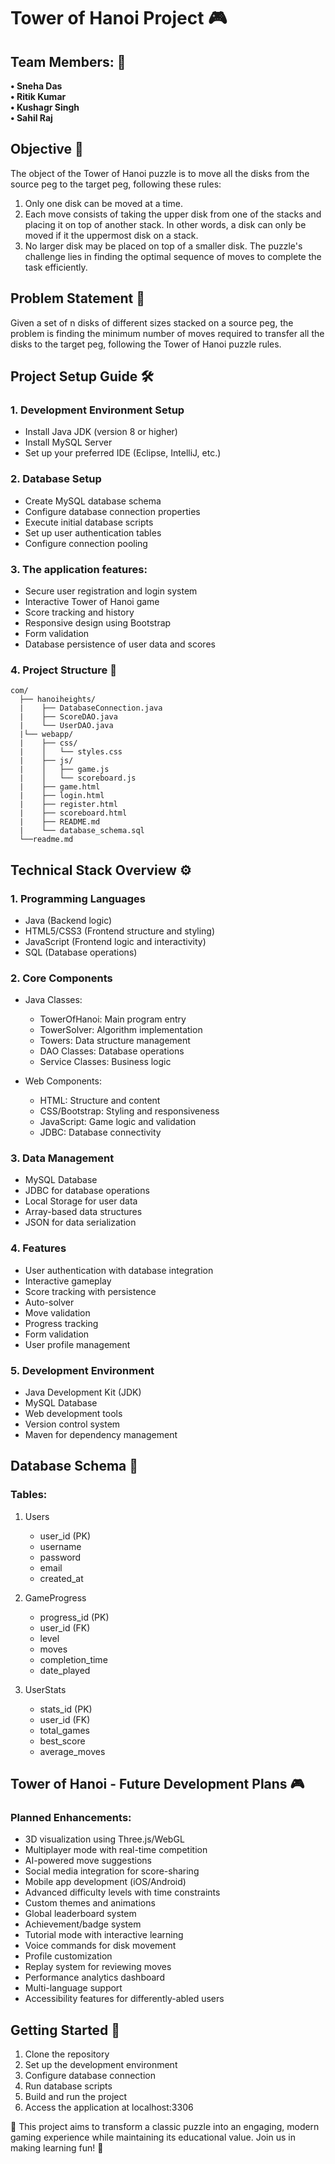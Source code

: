 # Tower of Hanoi Project 🎮

## Team Members: 🙌
**•	Sneha Das                         
•	Ritik Kumar                         
• Kushagr Singh                     
•	Sahil Raj**

## Objective 🎯
The object of the Tower of Hanoi puzzle is to move all the disks from the source peg to the target peg, following these rules:
1. Only one disk can be moved at a time.
2. Each move consists of taking the upper disk from one of the stacks and placing it on top of another stack. In other words, a disk can only be moved if it the uppermost disk on a stack.
3. No larger disk may be placed on top of a smaller disk.
   The puzzle's challenge lies in finding the optimal sequence of moves to complete the task efficiently.

## Problem Statement 🤔
Given a set of n disks of different sizes stacked on a source peg, the problem is finding the minimum number of moves required to transfer all the disks to the target peg, following the Tower of Hanoi puzzle rules.

## Project Setup Guide 🛠️
### 1. Development Environment Setup
- Install Java JDK (version 8 or higher)
- Install MySQL Server
- Set up your preferred IDE (Eclipse, IntelliJ, etc.)

### 2. Database Setup
- Create MySQL database schema
- Configure database connection properties
- Execute initial database scripts
- Set up user authentication tables
- Configure connection pooling
  
### 3. The application features:
- Secure user registration and login system
- Interactive Tower of Hanoi game
- Score tracking and history
- Responsive design using Bootstrap
- Form validation
- Database persistence of user data and scores

### 4. Project Structure 📁
```
com/
  ├── hanoiheights/
  |    ├── DatabaseConnection.java
  |    ├── ScoreDAO.java
  |    └── UserDAO.java
  |└── webapp/
  |    ├── css/
  |    │   └── styles.css
  |    ├── js/
  |    │   ├── game.js
  |    │   └── scoreboard.js
  |    ├── game.html
  |    ├── login.html
  |    ├── register.html
  |    ├── scoreboard.html
  |    ├── README.md
  |    └── database_schema.sql
  └──readme.md
```

## Technical Stack Overview ⚙
### 1. Programming Languages
   - Java (Backend logic)
   - HTML5/CSS3 (Frontend structure and styling)
   - JavaScript (Frontend logic and interactivity)
   - SQL (Database operations)

### 2. Core Components
   - Java Classes:
     * TowerOfHanoi: Main program entry
     * TowerSolver: Algorithm implementation
     * Towers: Data structure management
     * DAO Classes: Database operations
     * Service Classes: Business logic
   
   - Web Components:
     * HTML: Structure and content
     * CSS/Bootstrap: Styling and responsiveness
     * JavaScript: Game logic and validation
     * JDBC: Database connectivity

### 3. Data Management
   - MySQL Database
   - JDBC for database operations
   - Local Storage for user data
   - Array-based data structures
   - JSON for data serialization

### 4. Features
   - User authentication with database integration
   - Interactive gameplay
   - Score tracking with persistence
   - Auto-solver
   - Move validation
   - Progress tracking
   - Form validation
   - User profile management

### 5. Development Environment
   - Java Development Kit (JDK)
   - MySQL Database
   - Web development tools
   - Version control system
   - Maven for dependency management

## Database Schema 💾
### Tables:
1. Users
   - user_id (PK)
   - username
   - password
   - email
   - created_at

2. GameProgress
   - progress_id (PK)
   - user_id (FK)
   - level
   - moves
   - completion_time
   - date_played

3. UserStats
   - stats_id (PK)
   - user_id (FK)
   - total_games
   - best_score
   - average_moves

## Tower of Hanoi - Future Development Plans 🎮
### Planned Enhancements:
- 3D visualization using Three.js/WebGL
- Multiplayer mode with real-time competition
- AI-powered move suggestions
- Social media integration for score-sharing
- Mobile app development (iOS/Android)
- Advanced difficulty levels with time constraints
- Custom themes and animations
- Global leaderboard system
- Achievement/badge system
- Tutorial mode with interactive learning
- Voice commands for disk movement
- Profile customization
- Replay system for reviewing moves
- Performance analytics dashboard
- Multi-language support
- Accessibility features for differently-abled users

## Getting Started 🚀
1. Clone the repository
2. Set up the development environment
3. Configure database connection
4. Run database scripts
5. Build and run the project
6. Access the application at localhost:3306

🌟 This project aims to transform a classic puzzle into an engaging, modern gaming experience while maintaining its educational value. Join us in making learning fun! 🎯
